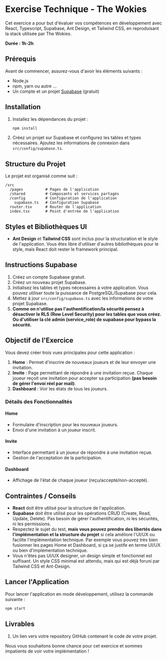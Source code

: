 # Exercise Technique - The Wokies
Cet exercice a pour but d'évaluer vos compétences en développement avec React, Typescript, Supabase, Ant Design, et Tailwind CSS, en reproduisant la stack utilisée par The Wokies.

**Durée : 1h-2h**

## Prérequis

Avant de commencer, assurez-vous d'avoir les éléments suivants :
- Node.js
- npm, yarn ou autre ...
- Un compte et un projet [Supabase](https://supabase.com/) (gratuit)

## Installation

1. Installez les dépendances du projet :
    ```sh
    npm install
    ```

2. Créez un projet sur Supabase et configurez les tables et types nécessaires. Ajoutez les informations de connexion dans `src/config/supabase.ts`.

## Structure du Projet

Le projet est organisé comme suit :

```
/src
  /pages          # Pages de l'application
  /shared         # Composants et services partagés
  /config         # Configuration de l'application
    supabase.ts   # Configuration Supabase
  router.tsx      # Router de l'application
  index.tsx       # Point d'entrée de l'application
```

## Styles et Bibliothèques UI

- **Ant Design** et **Tailwind CSS** sont inclus pour la structuration et le style de l'application. Vous êtes libre d'utiliser d'autres bibliothèques pour le style, mais React doit rester le framework principal.

## Instructions Supabase

1. Créez un compte Supabase gratuit.
2. Créez un nouveau projet Supabase.
3. Initialisez les tables et types nécessaires à votre application. Vous pouvez utiliser toute la puissance de PostgreSQL/Supabase pour cela.
4. Mettez à jour `src/config/supabase.ts` avec les informations de votre projet Supabase.
5. **Comme on n'utilise pas l'authentification/la sécurité pensez à désactiver le RLS (Row Level Security) pour les tables que vous créez. Ou d'utiliser la clé admin (service_role) de supabase pour bypass la sécurité.**

## Objectif de l'Exercice

Vous devez créer trois vues principales pour cette application :

1. **Home** : Permet d'inscrire de nouveaux joueurs et de leur envoyer une invitation.
2. **Invite** : Page permettant de répondre à une invitation reçue. Chaque joueur reçoit une invitation pour accepter sa participation **(pas besoin de gérer l'envoi réel par mail)**.
3. **Dashboard** : Voir les états de tous les joueurs.

### Détails des Fonctionnalités

#### Home
- Formulaire d'inscription pour les nouveaux joueurs.
- Envoi d'une invitation à un joueur inscrit.

#### Invite
- Interface permettant à un joueur de répondre à une invitation reçue.
- Gestion de l'acceptation de la participation.

#### Dashboard
- Affichage de l'état de chaque joueur (reçu/accepté/non-accepté).

## Contraintes / Conseils

- **React** doit être utilisé pour la structure de l'application.
- **Supabase** doit être utilisé pour les opérations CRUD (Create, Read, Update, Delete). Pas besoin de gérer l'authentification, ni les sécurités, ni les permissions.
- Respectez le sujet du test, **mais vous pouvez prendre des libertés dans l'implémentation et la structure du projet** si cela améliore l'UI/UX ou facilite l'implémentation technique. Par exemple vous pouvez très bien fusionner les pages Home et Dashboard, si ça se justife en terme UI/UX ou bien d'implémentation technique.
- Vous n'êtes pas UI/UX designer, un design simple et fonctionnel est suffisant. Un style CSS minimal est attendu, mais qui est déjà foruni par Tailwind CSS et Ant-Design.

## Lancer l'Application

Pour lancer l'application en mode développement, utilisez la commande suivante :
```sh
npm start
```

## Livrables

1. Un lien vers votre repository GitHub contenant le code de votre projet.

Nous vous souhaitons bonne chance pour cet exercice et sommes impatients de voir votre implémentation !
